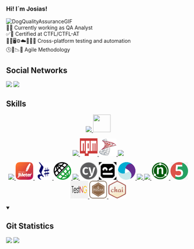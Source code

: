 ### Hi! I´m Josias!
![DogQualityAssuranceGIF](https://user-images.githubusercontent.com/79258697/183077460-b4fa6a9b-1db6-452a-abf2-7f6f9ddfcf09.gif)
<br>
🔎🐞 Currently working as QA Analyst
<br>
✅🏅 Certified at CTFL/CTFL-AT
<br>
🧪📱🖥️⚙️☁️🔎🤖🧪 Cross-platform testing and automation
<br>
🕓📆📉🔄️ Agile Methodology
<br>
<h2>Social Networks</h2>
<p align="left">
  <a href="https://www.linkedin.com/in/josias-valentim-de-figueredo-0347455b/" target="_blank"><img
      src="https://img.shields.io/badge/-LinkedIn-%230077B5?style=for-the-badge&logo=linkedin&logoColor=white"
      target="_blank" rel="noopener noreferrer"></a>
  <a href="mailto:josiasvfigueredo@gmail.com"><img
      src="https://img.shields.io/badge/-Gmail-%23333?style=for-the-badge&logo=gmail&logoColor=white" target="_blank"
      rel="noopener noreferrer"></a>
</p>
<h2>Skills</h2>
<p align="center">
  <a href="https://skillicons.dev">
    <img
      src="https://skillicons.dev/icons?i=vscode,visualstudio,idea,eclipse,androidstudio,git,github,githubactions,gitlab,aws,idea,eclipse,linux,azure,powershell">
  </a>
  <a href="https://skillicons.dev">
    <img
      src="https://skillicons.dev/icons?i=vscode" width="48" height="48">
  </a>
</p>
<p align="center">
  <a href="https://skillicons.dev">
    <img src="https://skillicons.dev/icons?i=cs,dotnet,java,py,js,nodejs,ts,html">
    <img src="https://github.com/josiasvfigueredo1985/src/blob/main/npm.png" width="48" height="48">
    <img src="https://github.com/josiasvfigueredo1985/src/blob/main/mssql.png" width="48" height="48">
    <img src="https://skillicons.dev/icons?i=sqlite,postgres,mysql,dynamodb">
  </a>
</p>
<p align="center">
  <a href="https://skillicons.dev">
    <img src="https://skillicons.dev/icons?i=postman">
    <img src="https://github.com/josiasvfigueredo1985/src/blob/main/jmeter.png" width="48" height="48">
    <img src="https://github.com/josiasvfigueredo1985/src/blob/main/restsharp.png" width="48" height="48">
    <img src="https://github.com/josiasvfigueredo1985/src/blob/main/restassured.png" width="48" height="48">
    <img src="https://skillicons.dev/icons?i=selenium">
    <img src="https://github.com/josiasvfigueredo1985/src/blob/main/cypress.png" width="48" height="48">
    <img src="https://github.com/josiasvfigueredo1985/src/blob/main/robot.png" width="48" height="48">
    <img src="https://github.com/josiasvfigueredo1985/src/blob/main/appium.png" width="48" height="48">
    <img src="https://skillicons.dev/icons?i=gherkin">
    <img src="https://skillicons.dev/icons?i=maven">
    <img src="https://github.com/josiasvfigueredo1985/src/blob/main/nunit.png" width="48" height="48">
    <img src="https://github.com/josiasvfigueredo1985/src/blob/main/junit.png" width="48" height="48">
    <img src="https://github.com/josiasvfigueredo1985/src/blob/main/testng.png" width="48" height="48">
    <img src="https://github.com/josiasvfigueredo1985/src/blob/main/mocha.png" width="48" height="48">
    <img src="https://github.com/josiasvfigueredo1985/src/blob/main/chai.png" width="48" height="48">
  </a>
</p>
<details open="true">
  <summary><b> &nbsp;<h2>Git Statistics</h2></b></summary>
  <img height="150px"
    src="https://github-readme-stats.vercel.app/api?username=josiasvfigueredo1985&show_icons=true&theme=highcontrast" />
  <img height="150px"
    src="https://github-readme-stats.vercel.app/api/top-langs/?username=josiasvfigueredo1985&hide=html&layout=compact&theme=highcontrast" />
</details>
